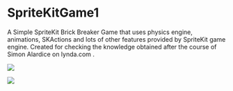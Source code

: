 # SpriteKitGame1

A Simple SpriteKit Brick Breaker Game that uses physics engine, animations, SKActions and lots of other features provided by SpriteKit game engine. Created for checking the knowledge obtained after the course of Simon Alardice on lynda.com .

![](https://cloud.githubusercontent.com/assets/8036160/8212775/53e9d17e-1526-11e5-8035-b7ef080c4574.png)


![](https://cloud.githubusercontent.com/assets/8036160/8212776/53ed4674-1526-11e5-8426-a9e63db7ac1a.png)

